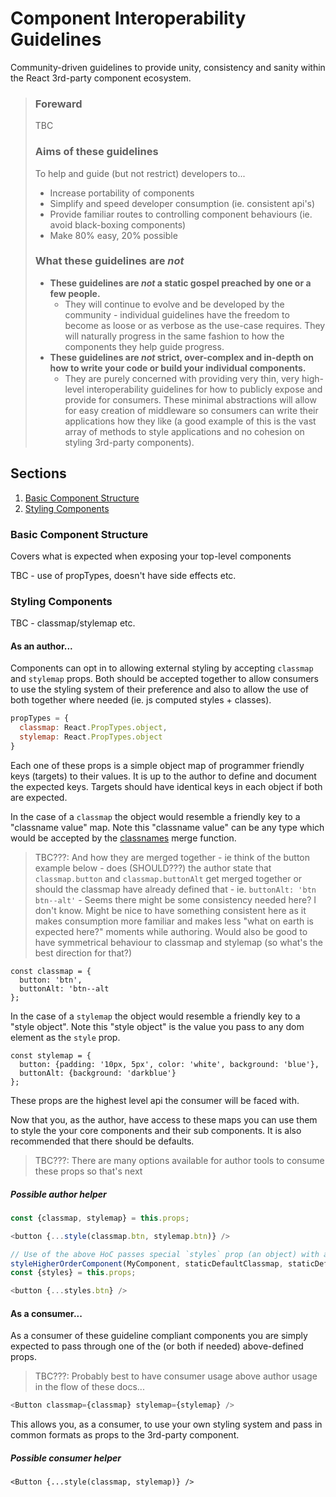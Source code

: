 # Component Interoperability Guidelines
Community-driven guidelines to provide unity, consistency and sanity within the React 3rd-party component ecosystem.

> ### Foreward
> TBC
> 
> ### Aims of these guidelines
> To help and guide (but not restrict) developers to...
> 
> - Increase portability of components
> - Simplify and speed developer consumption (ie. consistent api's)
> - Provide familiar routes to controlling component behaviours (ie. avoid black-boxing components)
> - Make 80% easy, 20% possible
>
> ### What these guidelines are *not*
> - **These guidelines are *not* a static gospel preached by one or a few people.**
>   - They will continue to evolve and be developed by the community - individual guidelines have the freedom to become as loose or as verbose as the use-case requires. They will naturally progress in the same fashion to how the components they help guide progress.
> - **These guidelines are *not* strict, over-complex and in-depth on how to write your code or build your individual components.**
>   - They are purely concerned with providing very thin, very high-level interoperability guidelines for how to publicly expose and provide for consumers. These minimal abstractions will allow for easy creation of middleware so consumers can write their applications how they like (a good example of this is the vast array of methods to style applications and no cohesion on styling 3rd-party components).

## Sections
1. [Basic Component Structure](#basic-component-structure)
2. [Styling Components](#styling-components)

### Basic Component Structure
Covers what is expected when exposing your top-level components

TBC - use of propTypes, doesn't have side effects etc.

### Styling Components
TBC - classmap/stylemap etc.

#### As an author...

Components can opt in to allowing external styling by accepting `classmap` and `stylemap` props. Both should be accepted together to allow consumers to use the styling system of their preference and also to allow the use of both together where needed (ie. js computed styles + classes).

```javascript
propTypes = {
  classmap: React.PropTypes.object,
  stylemap: React.PropTypes.object
}
```

Each one of these props is a simple object map of programmer friendly keys (targets) to their values. It is up to the author to define and document the expected keys. Targets should have identical keys in each object if both are expected.

In the case of a `classmap` the object would resemble a friendly key to a "classname value" map. Note this "classname value" can be any type which would be accepted by the [classnames](https://github.com/JedWatson/classnames) merge function.

> TBC???: And how they are merged together - ie think of the button example below - does (SHOULD???) the author state that `classmap.button` and `classmap.buttonAlt` get merged together or should the classmap have already defined that - ie. `buttonAlt: 'btn btn--alt'` - Seems there might be some consistency needed here? I don't know. Might be nice to have something consistent here as it makes consumption more familiar and makes less "what on earth is expected here?" moments while authoring. Would also be good to have symmetrical behaviour to classmap and stylemap (so what's the best direction for that?)

```jaavscript
const classmap = {
  button: 'btn',
  buttonAlt: 'btn--alt
};
```

In the case of a `stylemap` the object would resemble a friendly key to a "style object". Note this "style object" is the value you pass to any dom element as the `style` prop.

```jaavscript
const stylemap = {
  button: {padding: '10px, 5px', color: 'white', background: 'blue'},
  buttonAlt: {background: 'darkblue'}
};
```

These props are the highest level api the consumer will be faced with.

Now that you, as the author, have access to these maps you can use them to style the your core components and their sub components. It is also recommended that there should be defaults.

>TBC???: There are many options available for author tools to consume these props so that's next

##### Possible author helper

```javascript
const {classmap, stylemap} = this.props;

<button {...style(classmap.btn, stylemap.btn)} />
```

```javascript
// Use of the above HoC passes special `styles` prop (an object) with above helper performed on each key/val of maps passed in by consumer - As a bonus you could have static defaults passed here too
styleHigherOrderComponent(MyComponent, staticDefaultClassmap, staticDefaultStylemap);
const {styles} = this.props;

<button {...styles.btn} />
```

#### As a consumer...

As a consumer of these guideline compliant components you are simply expected to pass through one of the (or both if needed) above-defined props.

> TBC???: Probably best to have consumer usage above author usage in the flow of these docs...

```javascript
<Button classmap={classmap} stylemap={stylemap} />
```

This allows you, as a consumer, to use your own styling system and pass in common formats as props to the 3rd-party component.

#####  Possible consumer helper

`<Button {...style(classmap, stylemap)} />`
